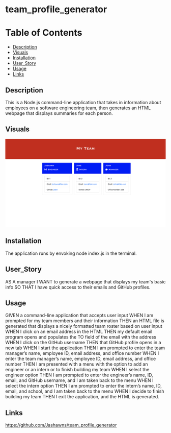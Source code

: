 # team_profile_generator

# Table of Contents

- [Description](#description)
- [Visuals](#visuals)
- [Installation](#installation)
- [User_Story](#user_story)
- [Usage](#usage)
- [Links](#links)


## Description

This is a Node.js command-line application that takes in information about employees on a software engineering team, then generates an HTML webpage that displays summaries for each person. 

## Visuals 

![demo](./dist/Assets/images/myteamdemo.png) 


## Installation 

The application runs by envoking node index.js in the terminal. 

## User_Story

AS A manager
I WANT to generate a webpage that displays my team's basic info
SO THAT I have quick access to their emails and GitHub profiles.

## Usage

GIVEN a command-line application that accepts user input
WHEN I am prompted for my team members and their information
THEN an HTML file is generated that displays a nicely formatted team roster based on user input
WHEN I click on an email address in the HTML
THEN my default email program opens and populates the TO field of the email with the address
WHEN I click on the GitHub username
THEN that GitHub profile opens in a new tab
WHEN I start the application
THEN I am prompted to enter the team manager’s name, employee ID, email address, and office number
WHEN I enter the team manager’s name, employee ID, email address, and office number
THEN I am presented with a menu with the option to add an engineer or an intern or to finish building my team
WHEN I select the engineer option
THEN I am prompted to enter the engineer’s name, ID, email, and GitHub username, and I am taken back to the menu
WHEN I select the intern option
THEN I am prompted to enter the intern’s name, ID, email, and school, and I am taken back to the menu
WHEN I decide to finish building my team
THEN I exit the application, and the HTML is generated.

## Links

https://github.com/Jashawns/team_profile_generator